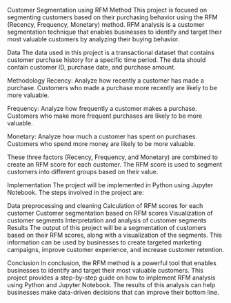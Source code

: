 Customer Segmentation using RFM Method
This project is focused on segmenting customers based on their purchasing behavior using the RFM (Recency, Frequency, Monetary) method. RFM analysis is a customer segmentation technique that enables businesses to identify and target their most valuable customers by analyzing their buying behavior.

Data
The data used in this project is a transactional dataset that contains customer purchase history for a specific time period. The data should contain customer ID, purchase date, and purchase amount.

Methodology
Recency: Analyze how recently a customer has made a purchase. Customers who made a purchase more recently are likely to be more valuable.

Frequency: Analyze how frequently a customer makes a purchase. Customers who make more frequent purchases are likely to be more valuable.

Monetary: Analyze how much a customer has spent on purchases. Customers who spend more money are likely to be more valuable.

These three factors (Recency, Frequency, and Monetary) are combined to create an RFM score for each customer. The RFM score is used to segment customers into different groups based on their value.

Implementation
The project will be implemented in Python using Jupyter Notebook. The steps involved in the project are:

Data preprocessing and cleaning
Calculation of RFM scores for each customer
Customer segmentation based on RFM scores
Visualization of customer segments
Interpretation and analysis of customer segments
Results
The output of this project will be a segmentation of customers based on their RFM scores, along with a visualization of the segments. This information can be used by businesses to create targeted marketing campaigns, improve customer experience, and increase customer retention.

Conclusion
In conclusion, the RFM method is a powerful tool that enables businesses to identify and target their most valuable customers. This project provides a step-by-step guide on how to implement RFM analysis using Python and Jupyter Notebook. The results of this analysis can help businesses make data-driven decisions that can improve their bottom line.
